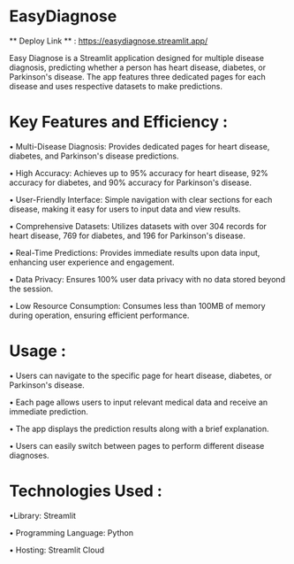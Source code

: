 # EasyDiagnose 

** Deploy Link ** : https://easydiagnose.streamlit.app/

Easy Diagnose is a Streamlit application designed for multiple disease diagnosis, predicting whether a person has heart disease, diabetes, or Parkinson's disease. The app features three dedicated pages for each disease and uses respective datasets to make predictions.

# Key Features and Efficiency :
•	Multi-Disease Diagnosis: Provides dedicated pages for heart disease, diabetes, and Parkinson's disease predictions.

•	High Accuracy: Achieves up to 95% accuracy for heart disease, 92% accuracy for diabetes, and 90% accuracy for Parkinson's disease.

•	User-Friendly Interface: Simple navigation with clear sections for each disease, making it easy for users to input data and view results.

•	Comprehensive Datasets: Utilizes datasets with over 304 records for heart disease, 769 for diabetes, and 196 for Parkinson's disease.

•	Real-Time Predictions: Provides immediate results upon data input, enhancing user experience and engagement.

•	Data Privacy: Ensures 100% user data privacy with no data stored beyond the session.

•	Low Resource Consumption: Consumes less than 100MB of memory during operation, ensuring efficient performance.

# Usage :
•	Users can navigate to the specific page for heart disease, diabetes, or Parkinson's disease.

•	Each page allows users to input relevant medical data and receive an immediate prediction.

•	The app displays the prediction results along with a brief explanation.
	
•	Users can easily switch between pages to perform different disease diagnoses.

# Technologies Used :
•Library: Streamlit

•	Programming Language: Python

•	Hosting: Streamlit Cloud

